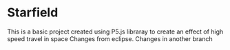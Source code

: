 # Starfield
This is a basic project created using P5.js libraray to create an effect of high speed travel in space
Changes from eclipse.
Changes in another branch


